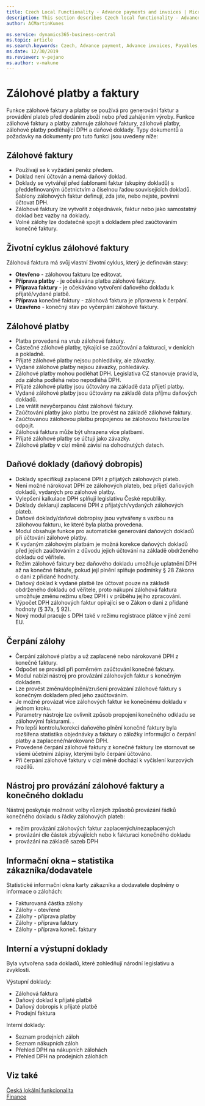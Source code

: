 ```yaml
---
title: Czech Local Functionality - Advance payments and invoices | Microsoft Docs
description: This section describes Czech local functionality - Advance payments and invoices
author: ACMartinKunes

ms.service: dynamics365-business-central
ms.topic: article
ms.search.keywords: Czech, Advance payment, Advance invoices, Payables, Finance, CZ, Cash
ms.date: 12/30/2019
ms.reviewer: v-pejano
ms.author: v-makune
---
```


# Zálohové platby a faktury

Funkce zálohové faktury a platby se používá pro generování faktur a provádění plateb před dodáním zboží nebo před zahájením výroby. Funkce zálohové faktury a platby zahrnuje zálohové faktury, zálohové platby, zálohové platby podléhající DPH a daňové doklady. Typy dokumentů a požadavky na dokumenty pro tuto funkci jsou uvedeny níže:

## Zálohové faktury

- Používají se k vyžádání peněz předem.
- Doklad není účtován a nemá daňový doklad.
- Doklady se vytvářejí před šablonami faktur (skupiny dokladů) s předdefinovaným účetnictvím a číselnou řadou souvisejících dokladů. Šablony zálohových faktur definují, zda jste, nebo nejste, povinni účtovat DPH.
- Zálohové faktury lze vytvořit z objednávek, faktur nebo jako samostatný doklad bez vazby na doklady.
- Volné zálohy lze dodatečně spojit s dokladem před zaúčtováním konečné faktury. 

## Životní cyklus zálohové faktury

Zálohová faktura má svůj vlastní životní cyklus, který je definován stavy:
- **Otevřeno** - zálohovou fakturu lze editovat.
- **Příprava platby** - je očekávána platba zálohové faktury.
- **Příprava faktury** -  je očekáváno vytvoření daňového dokladu k přijaté/vydané platbě.
- **Příprava** konečné faktury - zálohová faktura je připravena k čerpání.
- **Uzavřeno** - konečný stav po vyčerpání zálohové faktury.

## Zálohové platby

- Platba provedená na vrub zálohové faktury.
- Částečné zálohové platby, týkající se zaúčtování a fakturaci, v denících a pokladně.
- Přijaté zálohové platby nejsou pohledávky, ale závazky.
- Vydané zálohové platby nejsou závazky, pohledávky.
- Zálohové platby mohou podléhat DPH. Legislativa CZ stanovuje pravidla, zda záloha podléhá nebo nepodléhá DPH.
- Přijaté zálohové platby jsou účtovány na základě data přijetí platby. 
- Vydané zálohové platby jsou účtovány na základě data příjmu daňových dokladů. 
- Lze vrátit nevyčerpanou část zálohové faktury.
- Zaúčtování platby jako platbu lze provést na základě zálohové faktury.
- Zaúčtovanou zálohovou platbu propojenou se zálohovou fakturou lze odpojit. 
- Zálohová faktura může být uhrazena více platbami.
- Přijaté zálohové platby se účtují jako závazky.
- Zálohové platby v cizí měně závisí na dohodnutých datech.

## Daňové doklady (daňový dobropis)

- Doklady specifikují zaplacené DPH z přijatých zálohových plateb. 
- Není možné nárokovat DPH ze zálohových plateb, bez přijetí daňových dokladů, vydaných pro zálohové platby.
- Vylepšení kalkulace DPH splňují legislativu České republiky.
- Doklady deklarují zaplacené DPH z přijatých/vydaných zálohových plateb. 
- Daňové doklady/daňové dobropisy jsou vytvářeny s vazbou na zálohovou fakturu, ke které byla platba provedena.
- Modul obsahuje funkce pro automatické generování daňových dokladů při účtování zálohové platby. 
- K vydaným zálohovým platbám je možná korekce daňových dokladů před jejich zaúčtováním z důvodu jejich účtování na základě obdrženého dokladu od věřitele. 
- Režim zálohové faktury bez daňového dokladu umožňuje uplatnění DPH až na konečné faktuře, pokud její plnění splňuje podmínky § 28 Zákona o dani z přidané hodnoty.
- Daňový doklad k vydané platbě lze účtovat pouze na základě obdrženého dokladu od věřitele, proto nákupní zálohová faktura umožňuje změnu režimu s/bez DPH i v průběhu jejího zpracování.
- Výpočet DPH zálohových faktur opírající se o Zákon o dani z přidané hodnoty (§ 37a, § 92).
- Nový modul pracuje s DPH také v režimu registrace plátce v jiné zemi EU.

## Čerpání zálohy

- Čerpání zálohové platby a už zaplacené nebo nárokované DPH z konečné faktury.
- Odpočet se provádí při poměrném zaúčtování konečné faktury.
- Modul nabízí nástroj pro provázání zálohových faktur s konečným dokladem.
- Lze provést změnu/doplnění/zrušení provázání zálohové faktury s konečným dokladem před jeho zaúčtováním. 
- Je možné provázat více zálohových faktur ke konečnému dokladu v jednom kroku.
- Parametry nástroje lze ovlivnit způsob propojení konečného odkladu se zálohovými fakturami. .
- Pro lepší kontrolu/korekci daňového plnění konečné faktury byla rozšířena statistika objednávky a faktury o záložky informující o čerpání platby a zaplacené/nárokované DPH. 
- Provedené čerpání zálohové faktury z konečné faktury lze stornovat se všemi účetními zápisy, kterými bylo čerpání účtováno. 
- Při čerpání zálohové faktury v cizí měně dochází k vyčíslení kurzových rozdílů. 

## Nástroj pro provázání zálohové faktury a konečného dokladu 

Nástroj poskytuje možnost volby různých způsobů provázání řádků konečného dokladu s řádky zálohových plateb: 

- režim provázání zálohových faktur zaplacených/nezaplacených
- provázání dle částek zbývajících nebo k fakturaci konečného dokladu
- provázání na základě sazeb DPH 

## Informační okna – statistika zákazníka/dodavatele 

Statistické informační okna karty zákazníka a dodavatele doplněny o informace o zálohách: 
- Fakturovaná částka zálohy
- Zálohy - otevřené
- Zálohy  - příprava platby
- Zálohy - příprava faktury
- Zálohy - příprava koneč. faktury

## Interní a výstupní doklady 

Byla vytvořena sada dokladů, které zohledňují národní legislativu a zvyklosti.

Výstupní doklady:
- Zálohová faktura
- Daňový doklad k přijaté platbě
- Daňový dobropis k přijaté platbě 
- Prodejní faktura

Interní doklady:
- Seznam prodejních záloh
- Seznam nákupních záloh
- Přehled DPH na  nákupních  zálohách
- Přehled DPH na prodejních  zálohách

## Viz také
[Česká lokální funkcionalita](czech-local-functionality.md)  
[Finance](finance.md)